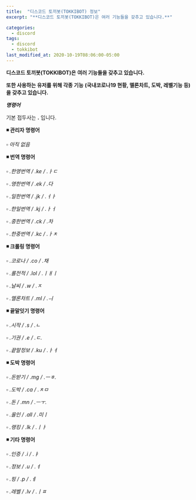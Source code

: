 ```yaml
---
title:  "디스코드 토끼봇(TOKKIBOT) 정보"
excerpt: "**디스코드 토끼봇(TOKKIBOT)은 여러 기능들을 갖추고 있습니다.**"

categories:
  - discord
tags:
  - discord
  - tokkibot
last_modified_at: 2020-10-19T08:06:00-05:00
---
```


**디스코드 토끼봇(TOKKIBOT)은**
**여러 기능들을 갖추고 있습니다.**

**또한 사용하는 유저를 위해 각종 기능**
**(국내코로나19 현황, 멜론차트, 도박, 레벨기능 등)을 갖추고 있습니다.**


***명령어***

기본 접두사는 **.** 입니다.



**◾ 관리자 명령어**

  ▫ *아직 없음*
  
  
  
**◾ 번역 명령어**

  ▫ *.한영번역 / .ke / .ㅏㄷ*
  
  ▫ *.영한번역 / .ek / .다*
  
  ▫ *.일한번역 / .jk / .ㅓㅏ*
  
  ▫ *.한일번역 / .kj / .ㅏㅓ*
  
  ▫ *.중한번역 / .ck / .차*
  
  ▫ *.한중번역 / .kc / .ㅏㅊ*
  
  
  
**◾ 크롤링 명령어**

  ▫ *.코로나 / .co / .채*
  
  ▫ *.롤전적 / .lol / .ㅣㅐㅣ*
  
  ▫ *.날씨 / .w / .ㅈ*
  
  ▫ *.멜론차트 / .ml / .ㅢ*
  
  
  
**◾ 끝말잇기 명령어**

  ▫ *.시작 / .s / .ㄴ*
  
  ▫ *.기권 / .e / .ㄷ.*
  
  ▫ *.끝말정보 / .ku / .ㅏㅕ*
  
  
  
**◾ 도박 명령어**

  ▫ *.돈받기 / .mg / .ㅡㅎ.*
  
  ▫ *.도박 / .ca / .ㅊㅁ*
  
  ▫ *.돈 / .mn / .ㅡㅜ.*
  
  ▫ *.올인 / .all / .미ㅣ*
  
  ▫ *.랭킹 / .lk / .ㅣㅏ*



**◾ 기타 명령어**

  ▫ *.인증 / .i / .ㅑ*
  
  ▫ *.정보 / .u / .ㅕ*
  
  ▫ *.핑 / .p / .ㅔ*
  
  ▫ *.레벨 / .lv / .ㅣㅍ*
